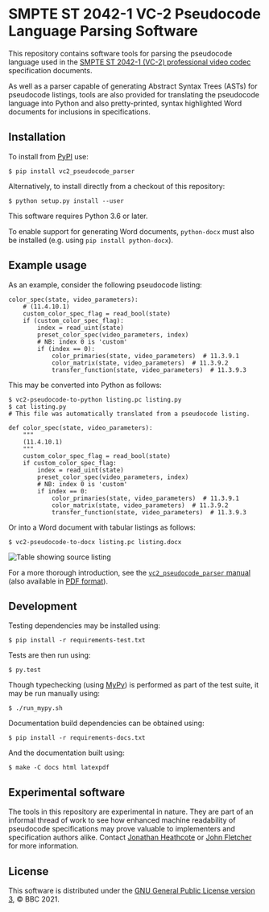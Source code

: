SMPTE ST 2042-1 VC-2 Pseudocode Language Parsing Software
=========================================================

This repository contains software tools for parsing the pseudocode language
used in the [SMPTE ST 2042-1 (VC-2) professional video
codec](https://www.bbc.co.uk/rd/projects/vc-2) specification documents.

As well as a parser capable of generating Abstract Syntax Trees (ASTs) for
pseudocode listings, tools are also provided for translating the pseudocode
language into Python and also pretty-printed, syntax highlighted Word documents
for inclusions in specifications.

Installation
------------

To install from [PyPI](https://pypi.org/) use:

    $ pip install vc2_pseudocode_parser

Alternatively, to install directly from a checkout of this repository:

    $ python setup.py install --user

This software requires Python 3.6 or later.

To enable support for generating Word documents, `python-docx` must also be
installed (e.g. using `pip install python-docx`).


Example usage
-------------

As an example, consider the following pseudocode listing:


    color_spec(state, video_parameters):
        # (11.4.10.1)
        custom_color_spec_flag = read_bool(state)
        if (custom_color_spec_flag):
            index = read_uint(state)
            preset_color_spec(video_parameters, index)
            # NB: index 0 is 'custom'
            if (index == 0):
                color_primaries(state, video_parameters)  # 11.3.9.1
                color_matrix(state, video_parameters)  # 11.3.9.2
                transfer_function(state, video_parameters)  # 11.3.9.3

This may be converted into Python as follows:

    $ vc2-pseudocode-to-python listing.pc listing.py
    $ cat listing.py
    # This file was automatically translated from a pseudocode listing.

    def color_spec(state, video_parameters):
        """
        (11.4.10.1)
        """
        custom_color_spec_flag = read_bool(state)
        if custom_color_spec_flag:
            index = read_uint(state)
            preset_color_spec(video_parameters, index)
            # NB: index 0 is 'custom'
            if index == 0:
                color_primaries(state, video_parameters)  # 11.3.9.1
                color_matrix(state, video_parameters)  # 11.3.9.2
                transfer_function(state, video_parameters)  # 11.3.9.3

Or into a Word document with tabular listings as follows:

    $ vc2-pseudocode-to-docx listing.pc listing.docx

![Table showing source listing](docs/source/_static/example_docx_table_2.png)

For a more thorough introduction, see the [`vc2_pseudocode_parser`
manual](https://bbc.github.io/vc2_pseudocode_parser/) (also available in [PDF
format](https://bbc.github.io/vc2_pseudocode_parser/vc2_pseudocode_parser_manual.pdf)).


Development
-----------

Testing dependencies may be installed using:

    $ pip install -r requirements-test.txt

Tests are then run using:

    $ py.test

Though typechecking (using [MyPy](https://mypy.readthedocs.io/)) is performed
as part of the test suite, it may be run manually using:

    $ ./run_mypy.sh

Documentation build dependencies can be obtained using:

    $ pip install -r requirements-docs.txt

And the documentation built using:

    $ make -C docs html latexpdf


Experimental software
---------------------

The tools in this repository are experimental in nature. They are part of an
informal thread of work to see how enhanced machine readability of pseudocode
specifications may prove valuable to implementers and specification authors
alike. Contact [Jonathan Heathcote](mailto:jonathan.heathcote@bbc.co.uk) or
[John Fletcher](mailto:john.fletcher@bbc.co.uk) for more information.


License
-------

This software is distributed under the [GNU General Public License version
3](./LICENSE.txt), &copy; BBC 2021.
